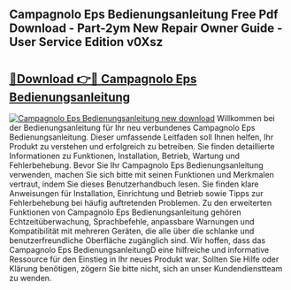 ## Campagnolo Eps Bedienungsanleitung Free Pdf Download - Part-2ym New Repair Owner Guide - User Service Edition v0Xsz

# <h2><a href="http://df35ruh.blite.top/?on=Campagnolo+Eps+Bedienungsanleitung">🔗Download 👉🔴 Campagnolo Eps Bedienungsanleitung</a></h2>

[![Campagnolo Eps Bedienungsanleitung new download](https://i.imgur.com/lujVjoI.png)](http://df35ruh.blite.top/?on=Campagnolo+Eps+Bedienungsanleitung)
Willkommen bei der Bedienungsanleitung für Ihr neu verbundenes Campagnolo Eps Bedienungsanleitung. Dieser umfassende Leitfaden soll Ihnen helfen, Ihr Produkt zu verstehen und erfolgreich zu betreiben. Sie finden detaillierte Informationen zu Funktionen, Installation, Betrieb, Wartung und Fehlerbehebung. Bevor Sie Ihr Campagnolo Eps Bedienungsanleitung verwenden, machen Sie sich bitte mit seinen Funktionen und Merkmalen vertraut, indem Sie dieses Benutzerhandbuch lesen. Sie finden klare Anweisungen für Installation, Einrichtung und Betrieb sowie Tipps zur Fehlerbehebung bei häufig auftretenden Problemen. Zu den erweiterten Funktionen von Campagnolo Eps Bedienungsanleitung gehören Echtzeitüberwachung, Sprachbefehle, anpassbare Warnungen und Kompatibilität mit mehreren Geräten, die alle über die schlanke und benutzerfreundliche Oberfläche zugänglich sind. Wir hoffen, dass das Campagnolo Eps BedienungsanleitungD eine hilfreiche und informative Ressource für den Einstieg in Ihr neues Produkt war. Sollten Sie Hilfe oder Klärung benötigen, zögern Sie bitte nicht, sich an unser Kundendienstteam zu wenden.
